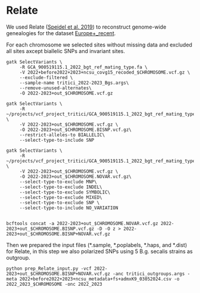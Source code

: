 # Relate
We used Relate ([Speidel et al. 2019](https://doi.org/10.1038/s41588-019-0484-x)) to reconstruct genome-wide genealogies for the dataset [Europe+_recent](../Datasets/Datasets.md).

For each chromosome we selected sites without missing data and excluded all sites axcept biallelic SNPs and invariant sites.

```
gatk SelectVariants \
     -R GCA_900519115.1_2022_bgt_ref_mating_type.fa \
     -V 2022+before2022+2023+ncsu_covg15_recoded_$CHROMOSOME.vcf.gz \
     --exclude-filtered \
     --sample-name tritici_2022-2023_Bgs.args\
     --remove-unused-alternates\
     -O 2022-2023+out_$CHROMOSOME.vcf.gz

gatk SelectVariants \
     -R ~/projects/vcf_project_tritici/GCA_900519115.1_2022_bgt_ref_mating_type.fa \
     -V 2022-2023+out_$CHROMOSOME.vcf.gz \
     -O 2022-2023+out_$CHROMOSOME.BISNP.vcf.gz\
     --restrict-alleles-to BIALLELIC\
     --select-type-to-include SNP

gatk SelectVariants \
     -R ~/projects/vcf_project_tritici/GCA_900519115.1_2022_bgt_ref_mating_type.fa \
     -V 2022-2023+out_$CHROMOSOME.vcf.gz \
     -O 2022-2023+out_$CHROMOSOME.NOVAR.vcf.gz\
     --select-type-to-exclude MNP\
     --select-type-to-exclude INDEL\
     --select-type-to-exclude SYMBOLIC\
     --select-type-to-exclude MIXED\
     --select-type-to-exclude SNP \
     --select-type-to-include NO_VARIATION


bcftools concat -a 2022-2023+out_$CHROMOSOME.NOVAR.vcf.gz 2022-2023+out_$CHROMOSOME.BISNP.vcf.gz -D -O z > 2022-2023+out_$CHROMOSOME.BISNP+NOVAR.vcf.gz

```
Then we prepared the input files (*.sample, *.poplabels, *.haps, and *.dist) for Relate, in this step we also polarized SNPs using 5 B.g. secalis strains as outgroup.

```
python prep_Relate_input.py -vcf 2022-2023+out_$CHROMOSOME.BISNP+NOVAR.vcf.gz -anc tritici_outgroups.args -meta 2022+before2022+2023+ncsu_metadata+fs+admxK9_03052024.csv -o 2022_2023_$CHROMOSOME -onc 2022_2023
```



